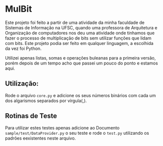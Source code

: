 # MulBit

Este projeto foi feito a partir de uma atividade da minha faculdade de Sistemas de Informação na UFSC, quando uma professora de Arquitetura e Organização de computadores nos deu uma atividade onde tinhamos que fazer o processo de multiplicação de bits sem utilizar funções que lidam com bits.
Este projeto podia ser feito em qualquer linguagem, a escolhida da vez foi Python.

Utilizei apenas listas, somas e operações buleanas para a primeira versão, porém depois de um tempo acho que passei um pouco do ponto e estamos aqui.

## Utilização:
Rode o arquivo `core.py` e adicione os seus números binários com cada um dos algarismos separados por vírgula(,).

## Rotinas de Teste
Para utilizar estes testes apenas adicione ao Documento `sample/test/DataProvider.py` o seu teste e rode o `test.py` utilizando os padrões eexistentes neste arquivo.
